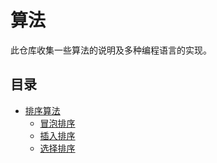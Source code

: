 算法  
========

此仓库收集一些算法的说明及多种编程语言的实现。  

目录
--------

* [排序算法](sort/)
  * [冒泡排序](sort/bubble-sort/)
  * [插入排序](sort/insertion-sort/)
  * [选择排序](sort/selection-sort/)
